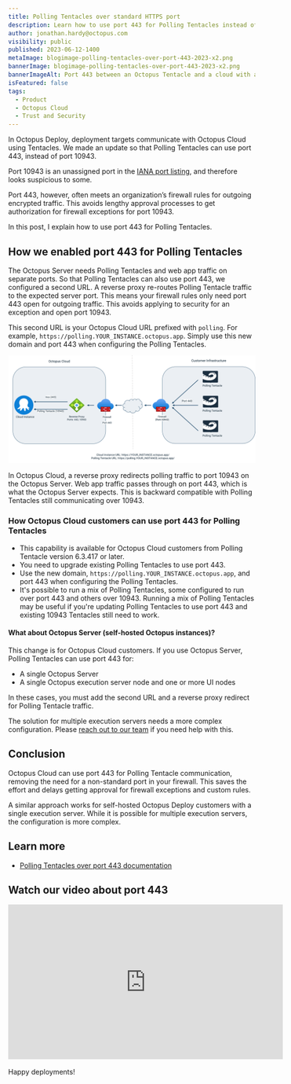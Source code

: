 ```yaml
---
title: Polling Tentacles over standard HTTPS port
description: Learn how to use port 443 for Polling Tentacles instead of the non-standard 10943. 
author: jonathan.hardy@octopus.com
visibility: public
published: 2023-06-12-1400
metaImage: blogimage-polling-tentacles-over-port-443-2023-x2.png
bannerImage: blogimage-polling-tentacles-over-port-443-2023-x2.png
bannerImageAlt: Port 443 between an Octopus Tentacle and a cloud with an Octopus logo on it.
isFeatured: false
tags: 
  - Product
  - Octopus Cloud
  - Trust and Security
---
```


In Octopus Deploy, deployment targets communicate with Octopus Cloud using Tentacles. We made an update so that Polling Tentacles can use port 443, instead of port 10943. 

Port 10943 is an unassigned port in the [IANA port listing](https://www.iana.org/assignments/service-names-port-numbers/service-names-port-numbers.xhtml?&page=120), and therefore looks suspicious to some. 

Port 443, however, often meets an organization’s firewall rules for outgoing encrypted traffic. This avoids lengthy approval processes to get authorization for firewall exceptions for port 10943. 

In this post, I explain how to use port 443 for Polling Tentacles.

## How we enabled port 443 for Polling Tentacles

The Octopus Server needs Polling Tentacles and web app traffic on separate ports. So that Polling Tentacles can also use port 443, we configured a second URL. A reverse proxy re-routes Polling Tentacle traffic to the expected server port. This means your firewall rules only need port 443 open for outgoing traffic. This avoids applying to security for an exception and open port 10943.

This second URL is your Octopus Cloud URL prefixed with `polling`. For example, `https://polling.YOUR_INSTANCE.octopus.app`. Simply use this new domain and port 443 when configuring the Polling Tentacles.

![Polling tentacles configured to use second url and port 443. Traffic entering Octopus Cloud firewall on 443 and redirected to port 10943 on Octopus Server](oc-polling-tentacles-over-443.png "width=500")

In Octopus Cloud, a reverse proxy redirects polling traffic to port 10943 on the Octopus Server. Web app traffic passes through on port 443, which is what the Octopus Server expects. This is backward compatible with Polling Tentacles still communicating over 10943.

### How Octopus Cloud customers can use port 443 for Polling Tentacles

- This capability is available for Octopus Cloud customers from Polling Tentacle version 6.3.417 or later. 
- You need to upgrade existing Polling Tentacles to use port 443. 
- Use the new domain, `https://polling.YOUR_INSTANCE.octopus.app`, and port 443 when configuring the Polling Tentacles.
- It's possible to run a mix of Polling Tentacles, some configured to run over port 443 and others over 10943. Running a mix of Polling Tentacles may be useful if you're updating Polling Tentacles to use port 443 and existing 10943 Tentacles still need to work.

#### What about Octopus Server (self-hosted Octopus instances)?

This change is for Octopus Cloud customers. If you use Octopus Server, Polling Tentacles can use port 443 for:

- A single Octopus Server
- A single Octopus execution server node and one or more UI nodes 

In these cases, you must add the second URL and a reverse proxy redirect for Polling Tentacle traffic.

The solution for multiple execution servers needs a more complex configuration. Please [reach out to our team](mailto:customersuccess@octopus.com) if you need help with this.

## Conclusion

Octopus Cloud can use port 443 for Polling Tentacle communication, removing the need for a non-standard port in your firewall. This saves the effort and delays getting approval for firewall exceptions and custom rules.

A similar approach works for self-hosted Octopus Deploy customers with a single execution server. While it is possible for multiple execution servers, the configuration is more complex.

## Learn more

- [Polling Tentacles over port 443 documentation](https://octopus.com/docs/infrastructure/deployment-targets/tentacle/polling-tentacles-over-port-443)


## Watch our video about port 443

<iframe width="560" height="315" src="https://www.youtube.com/embed/a4yeAwWwXi8" title="YouTube video player" frameborder="0" allow="accelerometer; autoplay; clipboard-write; encrypted-media; gyroscope; picture-in-picture" allowfullscreen></iframe>


Happy deployments!
